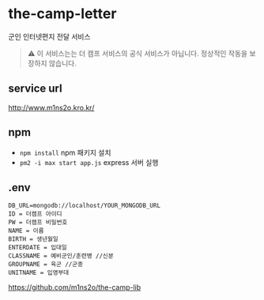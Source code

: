 # the-camp-letter
군인 인터넷편지 전달 서비스
> :warning: 이 서비스는는 더 캠프 서비스의 공식 서비스가 아닙니다. 정상적인 작동을 보장하지 않습니다.


## service url
http://www.m1ns2o.kro.kr/

## npm

<!-- - ```npm install``` npm 패키지 설치
- ```npm run serve``` vue.js front 실행 -->

- `npm install` npm 패키지 설치
- `pm2 -i max start app.js` express 서버 실행

## .env

```
DB_URL=mongodb://localhost/YOUR_MONGODB_URL
ID = 더캠프 아이디
PW = 더캠프 비밀번호
NAME = 이름
BIRTH = 생년월일
ENTERDATE = 입대일
CLASSNAME = 예비군인/훈련병 //신분
GROUPNAME = 육군 //군종
UNITNAME = 입영부대
```

https://github.com/m1ns2o/the-camp-lib
